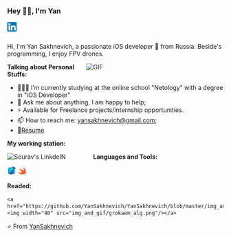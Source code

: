 ### Hey 👋🏽, I'm Yan 


<a href="https://www.linkedin.com/in/yan-sakhnevich-8b836a180/">
  <img align="left" alt="Sourav's LinkdeIN" width="22px" src="https://github.com/YanSakhnevich/YanSakhnevich/blob/main/img_and_gif/ln_icon.png"></a>


<br />
<br />

Hi, I'm Yan Sakhnevich, a passionate iOS developer 🚀 from Russia. Beside's programming, I enjoy FPV drones.

  <img align="right" alt="GIF" width="320px" src="https://github.com/YanSakhnevich/YanSakhnevich/blob/main/img_and_gif/dev.gif" />
  
**Talking about Personal Stuffs:**

- 👨🏽‍💻 I’m currently studying at the online school "Netology" with a degree in "iOS Developer"
- 💬 Ask me about anything, I am happy to help;
- ⚡  Available for Freelance projects/internship opportunities.
- 📫 How to reach me: yansakhnevich@gmail.com;
- 📝[Resume](https://kazan.hh.ru/resume/e0026d1eff098df3850039ed1f586563637053)


**My working station:**

<a href="https://www.apple.com/ru/shop/buy-mac/macbook-pro/13-%D0%B4%D1%8E%D0%B9%D0%BC%D0%BE%D0%B2%D1%8B%D0%B9-%C2%AB%D1%81%D0%B5%D1%80%D1%8B%D0%B9-%D0%BA%D0%BE%D1%81%D0%BC%D0%BE%D1%81%C2%BB-%D1%87%D0%B8%D0%BF-apple-m1-%D1%81-8-%D1%8F%D0%B4%D0%B5%D1%80%D0%BD%D1%8B%D0%BC-%D0%BF%D1%80%D0%BE%D1%86%D0%B5%D1%81%D1%81%D0%BE%D1%80%D0%BE%D0%BC-%D0%B8-8-%D1%8F%D0%B4%D0%B5%D1%80%D0%BD%D1%8B%D0%BC-%D0%B3%D1%80%D0%B0%D1%84%D0%B8%D1%87%D0%B5%D1%81%D0%BA%D0%B8%D0%BC-%D0%BF%D1%80%D0%BE%D1%86%D0%B5%D1%81%D1%81%D0%BE%D1%80%D0%BE%D0%BC-256%D0%B3%D0%B1">
  <img align="left" alt="Sourav's LinkdeIN" width="200px" src="https://img.shields.io/badge/Apple-MacBook_Pro_2021-999999?style=for-the-badge&logo=apple&logoColor=white"></a>


**Languages and Tools:**  

<code><img height="20" src="https://github.com/YanSakhnevich/YanSakhnevich/blob/main/img_and_gif/xcode_icon.png"></code>
<code><img height="20" src="https://github.com/YanSakhnevich/YanSakhnevich/blob/main/img_and_gif/swift_icon.png"></code>


**Readed:**  

    <a href="https://github.com/YanSakhnevich/YanSakhnevich/blob/master/img_and_gif/grokaem_alg.png">
    <img width="40" src="img_and_gif/grokaem_alg.png"/></a>

⭐️ From [YanSakhnevich](https://github.com/YanSakhnevich)

